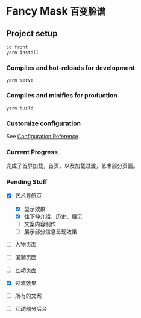 # Fancy Mask <small>百变脸谱</small>

## Project setup
```
cd front
yarn install
```

### Compiles and hot-reloads for development
```
yarn serve
```

### Compiles and minifies for production
```
yarn build
```

### Customize configuration
See [Configuration Reference](https://cli.vuejs.org/config/).


### Current Progress

完成了首屏加载，首页，以及加载过渡，艺术部分页面。

### Pending Stuff

- [x] 艺术导航页
    - [x] 显示效果
    - [x] 往下伸介绍、历史、展示
    - [ ] 文案内容制作
    - [ ] 展示部分信息呈现效果
- [ ] 人物页面
- [ ] 国潮页面
- [ ] 互动页面
- [x] 过渡效果
- [ ] 所有的文案
- [ ] 互动部分后台


